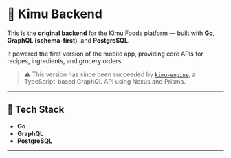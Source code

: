 # 🦾 Kimu Backend

This is the **original backend** for the Kimu Foods platform — built with **Go**, **GraphQL (schema-first)**, and **PostgreSQL**.

It powered the first version of the mobile app, providing core APIs for recipes, ingredients, and grocery orders.

> ⚠️ This version has since been succeeded by [`kimu-engine`](https://github.com/not-diba/kimu-engine), a TypeScript-based GraphQL API using Nexus and Prisma.

---

## 🔧 Tech Stack

- **Go**
- **GraphQL**
- **PostgreSQL**

---
